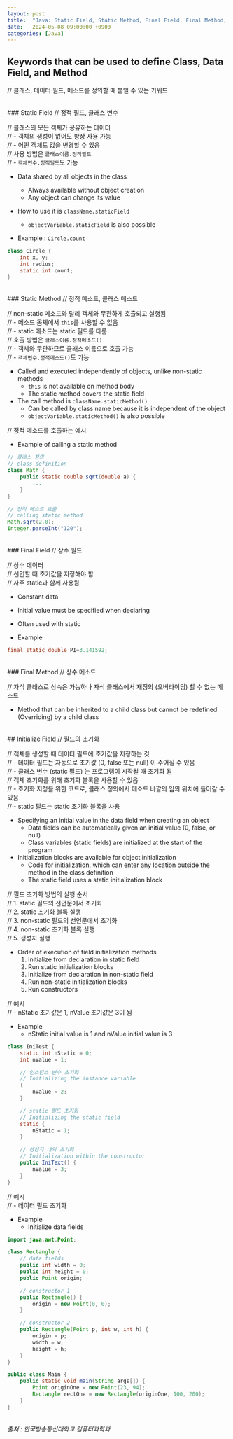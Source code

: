```yaml
---
layout: post
title:  "Java: Static Field, Static Method, Final Field, Final Method, Initialize Field"
date:   2024-05-08 09:00:00 +0900
categories: [Java]
---
```


## Keywords that can be used to define Class, Data Field, and Method   
// 클래스, 데이터 필드, 메소드를 정의할 때 붙일 수 있는 키워드   
   
<br />
### Static Field   
// 정적 필드, 클래스 변수   
   
// 클래스의 모든 객체가 공유하는 데이터   
// - 객체의 생성이 없어도 항상 사용 가능   
// - 어떤 객체도 값을 변경할 수 있음   
// 사용 방법은 `클래스이름.정적필드`   
// - `객체변수.정적필드`도 가능   
- Data shared by all objects in the class   
  - Always available without object creation   
  - Any object can change its value   
- How to use it is `className.staticField`   
  - `objectVariable.staticField` is also possible   
   
- Example : `Circle.count`   
   
```java
class Circle {
    int x, y;
    int radius;
    static int count;
}
```
   
<br />
### Static Method   
// 정적 메소드, 클래스 메소드   
   
// non-static 메소드와 달리 객체와 무관하게 호출되고 실행됨   
// - 메소드 몸체에서 `this`를 사용할 수 없음   
// - static 메소드는 static 필드를 다룸   
// 호출 방법은 `클래스이름.정적메소드()`   
// - 객체와 무관하므로 클래스 이름으로 호출 가능   
// - `객체변수.정적메소드()`도 가능   
- Called and executed independently of objects, unlike non-static methods   
  - `this` is not available on method body   
  - The static method covers the static field   
- The call method is `className.staticMethod()`   
  - Can be called by class name because it is independent of the object   
  - `objectVariable.staticMethod()` is also possible   
   
// 정적 메소드를 호출하는 예시   
- Example of calling a static method   
   
```java
// 클래스 정의
// class definition
class Math {
    public static double sqrt(double a) {
        ...
    }
}

// 정적 메소드 호출
// calling static method
Math.sqrt(2.0);
Integer.parseInt("120");
```
   
<br />
### Final Field   
// 상수 필드   
   
// 상수 데이터   
// 선언할 때 초기값을 지정해야 함   
// 자주 static과 함께 사용됨   
- Constant data   
- Initial value must be specified when declaring   
- Often used with static   
   
- Example   
   
```java
final static double PI=3.141592;
```
   
<br />
### Final Method   
// 상수 메소드   
   
// 자식 클래스로 상속은 가능하나 자식 클래스에서 재정의 (오버라이딩) 할 수 없는 메소드   
- Method that can be inherited to a child class but cannot be redefined (Overriding) by a child class   
   
<br />
## Initialize Field   
// 필드의 초기화   
   
// 객체를 생성할 때 데이터 필드에 초기값을 지정하는 것   
// - 데이터 필드는 자동으로 초기값 (0, false 또는 null) 이 주어질 수 있음   
// - 클래스 변수 (static 필드) 는 프로그램이 시작될 때 초기화 됨   
// 객체 초기화를 위해 초기화 블록을 사용할 수 있음   
// - 초기화 지정을 위한 코드로, 클래스 정의에서 메소드 바깥의 임의 위치에 들어갈 수 있음   
// - static 필드는 static 초기화 블록을 사용   
- Specifying an initial value in the data field when creating an object   
  - Data fields can be automatically given an initial value (0, false, or null)   
  - Class variables (static fields) are initialized at the start of the program   
- Initialization blocks are available for object initialization   
  - Code for initialization, which can enter any location outside the method in the class definition   
  - The static field uses a static initialization block   
   
// 필드 초기화 방법의 실행 순서   
// 1. static 필드의 선언문에서 초기화   
// 2. static 초기화 블록 실행   
// 3. non-static 필드의 선언문에서 초기화   
// 4. non-static 초기화 블록 실행   
// 5. 생성자 실행   
- Order of execution of field initialization methods   
    1. Initialize from declaration in static field   
    2. Run static initialization blocks   
    3. Initialize from declaration in non-static field   
    4. Run non-static initialization blocks   
    5. Run constructors   
   
// 예시   
// - nStatic 초기값은 1, nValue 초기값은 3이 됨   
- Example   
  - nStatic initial value is 1 and nValue initial value is 3   
   
```java
class IniTest {
    static int nStatic = 0;
    int nValue = 1;

    // 인스턴스 변수 초기화
    // Initializing the instance variable
    {
        nValue = 2;
    }

    // static 필드 초기화
    // Initializing the static field
    static {
        nStatic = 1;
    }

    // 생성자 내의 초기화
    // Initialization within the constructor
    public IniText() {
        nValue = 3;
    }
}
```
   
// 예시   
// - 데이터 필드 초기화   
- Example   
  - Initialize data fields   
   
```java
import java.awt.Point;

class Rectangle {
    // data fields
    public int width = 0;
    public int height = 0;
    public Point origin;

    // constructor 1
    public Rectangle() {
        origin = new Point(0, 0);
    }

    // constructor 2
    public Rectangle(Point p, int w, int h) {
        origin = p;
        width = w;
        height = h;
    }
}

public class Main {
    public static void main(String args[]) {
        Point originOne = new Point(23, 94);
        Rectangle rectOne = new Rectangle(originOne, 100, 200);
    }
}
```
   
<br />
<cite>출처 : 한국방송통신대학교 컴퓨터과학과</cite>
